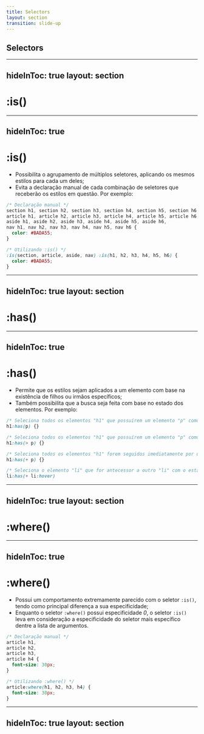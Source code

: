 ```yaml
---
title: Selectors
layout: section
transition: slide-up
---
```


<!-- Selectors -->
<section>
  <h1 class="section-title">
    Selectors
  </h1>
</section>

---
hideInToc: true
layout: section
---

# :is()

---
hideInToc: true
---

# :is()

- Possibilita o agrupamento de múltiplos seletores, aplicando os mesmos estilos para cada um deles;
- Evita a declaração manual de cada combinação de seletores que receberão os estilos em questão. Por exemplo:

```css
/* Declaração manual */
section h1, section h2, section h3, section h4, section h5, section h6, 
article h1, article h2, article h3, article h4, article h5, article h6, 
aside h1, aside h2, aside h3, aside h4, aside h5, aside h6, 
nav h1, nav h2, nav h3, nav h4, nav h5, nav h6 {
  color: #BADA55;
}

/* Utilizando :is() */
:is(section, article, aside, nav) :is(h1, h2, h3, h4, h5, h6) {
  color: #BADA55;
}
```

<!-- Docs -->
<AppReferences class="mt-[32px]">
  <AppLink url="https://grrr.tech/posts/2023/using-new-pseudo-class-selectors-in-2023/#is" title="Using new pseudo-class selectors in 2023 - :is()" />
</AppReferences>

---
hideInToc: true
layout: section
---

# :has()

---
hideInToc: true
---

# :has()

- Permite que os estilos sejam aplicados a um elemento com base na existência de filhos ou irmãos específicos;
- Também possibilita que a busca seja feita com base no estado dos elementos. Por exemplo:

```css
/* Seleciona todos os elementos "h1" que possuírem um elemento "p" como filho, não importando o nível */
h1:has(p) {}

/* Seleciona todos os elementos "h1" que possuírem um elemento "p" como filho direto */
h1:has(> p) {}

/* Seleciona todos os elementos "h1" forem seguidos imediatamente por um elemento do tipo "p" */
h1:has(+ p) {}

/* Seleciona o elemento "li" que for antecessor a outro "li" com o estado de hover */
li:has(+ li:hover)
```

<!-- Docs -->
<AppReferences class="mt-[52px]">
  <AppLink url="https://www.smashingmagazine.com/2023/01/level-up-css-skills-has-selector/" title="Level Up Your CSS Skills With The :has() Selector" />
</AppReferences>

---
hideInToc: true
layout: section
---

# :where()

---
hideInToc: true
---

# :where()

- Possui um comportamento extremamente parecido com o seletor `:is()`, tendo como principal diferença a sua especificidade;
- Enquanto o seletor `:where()` possui especificidade _0_, o seletor `:is()` leva em consideração a especificidade do <span class="underline">seletor mais específico</span> dentre a lista de argumentos.

```css
/* Declaração manual */
article h1,
article h2,
article h3,
article h4 {
  font-size: 30px;
}

/* Utilizando :where() */
article:where(h1, h2, h3, h4) {
  font-size: 30px;
}
```

<!-- Docs -->
<AppReferences class="mt-[18px]">
  <AppLink url="https://grrr.tech/posts/2023/using-new-pseudo-class-selectors-in-2023/#where" title="Using new pseudo-class selectors in 2023 - :where()" />
</AppReferences>

---
hideInToc: true
layout: section
---

<AppLink url="https://codepen.io/leoadamo/pen/WNPqymP" title="Demo" class="text-4xl" />

<!-- Os seletores :is() e :where() são classificados como "forgiving selectors", ou seja, caso algum seletor seja inválido dentro da lista de argumentos, ele será ignorado e os demais terão os estilos aplicados
  O seletor :has() é classificado como um "non-forgiving selector", ou seja, caso algum seletor seja inválido dentre a lista de argumentos, todo o bloco de estilo será ignorado pelo navegador -->